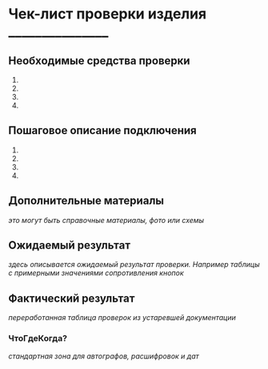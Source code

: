 # Чек-лист проверки изделия _______________
## Необходимые средства проверки
1.
1.
1.
1.


## Пошаговое описание подключения
1.
1.
1.
1.

## Дополнительные материалы
*это могут быть справочные материалы, фото или схемы*

## Ожидаемый результат
*здесь описывается ожидаемый результат проверки. Например таблицы с примерными значениями сопротивления кнопок*

## Фактический результат
*переработанная таблица проверок из устаревшей документации*

### ЧтоГдеКогда?
*стандартная зона для автографов, расшифровок и дат*
